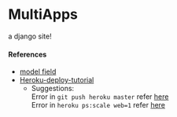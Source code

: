 # MultiApps
a django site!

#### References
* [model field](https://docs.djangoproject.com/en/3.1/ref/models/fields/#textfield)  
* [Heroku-deploy-tutorial](https://devcenter.heroku.com/articles/getting-started-with-python#introduction)
	* Suggestions:  
		Error in `git push heroku master` refer [here](https://stackoverflow.com/a/63573388/8614751)  
		Error in `heroku ps:scale web=1` refer [here](https://stackoverflow.com/a/63584726/8614751)
